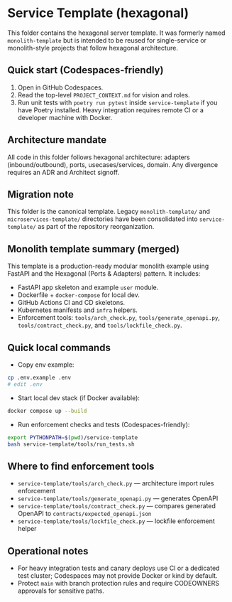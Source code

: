 Service Template (hexagonal)
===========================

This folder contains the hexagonal server template. It was formerly named `monolith-template` but is intended to be reused for single-service or monolith-style projects that follow hexagonal architecture.

Quick start (Codespaces-friendly)
--------------------------------
1. Open in GitHub Codespaces.  
2. Read the top-level `PROJECT_CONTEXT.md` for vision and roles.  
3. Run unit tests with `poetry run pytest` inside `service-template` if you have Poetry installed. Heavy integration requires remote CI or a developer machine with Docker.

Architecture mandate
--------------------
All code in this folder follows hexagonal architecture: adapters (inbound/outbound), ports, usecases/services, domain. Any divergence requires an ADR and Architect signoff.

Migration note
--------------
This folder is the canonical template. Legacy `monolith-template/` and `microservices-template/` directories have been consolidated into `service-template/` as part of the repository reorganization.

Monolith template summary (merged)
---------------------------------
This template is a production-ready modular monolith example using FastAPI and the Hexagonal (Ports & Adapters) pattern. It includes:

- FastAPI app skeleton and example `user` module.
- Dockerfile + `docker-compose` for local dev.
- GitHub Actions CI and CD skeletons.
- Kubernetes manifests and `infra` helpers.
- Enforcement tools: `tools/arch_check.py`, `tools/generate_openapi.py`, `tools/contract_check.py`, and `tools/lockfile_check.py`.

Quick local commands
--------------------
- Copy env example:

```bash
cp .env.example .env
# edit .env
```

- Start local dev stack (if Docker available):

```bash
docker compose up --build
```

- Run enforcement checks and tests (Codespaces-friendly):

```bash
export PYTHONPATH=$(pwd)/service-template
bash service-template/tools/run_tests.sh
```

Where to find enforcement tools
--------------------------------
- `service-template/tools/arch_check.py` — architecture import rules enforcement
- `service-template/tools/generate_openapi.py` — generates OpenAPI
- `service-template/tools/contract_check.py` — compares generated OpenAPI to `contracts/expected_openapi.json`
- `service-template/tools/lockfile_check.py` — lockfile enforcement helper

Operational notes
-----------------
- For heavy integration tests and canary deploys use CI or a dedicated test cluster; Codespaces may not provide Docker or kind by default.
- Protect `main` with branch protection rules and require CODEOWNERS approvals for sensitive paths.

